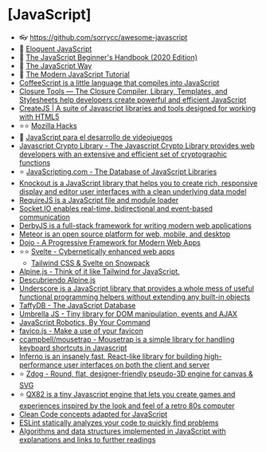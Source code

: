 # [JavaScript]

- 👓 <https://github.com/sorrycc/awesome-javascript>
- 📕 [Eloquent JavaScript](http://eloquentjavascript.net/)
- 📕 [The JavaScript Beginner's Handbook (2020 Edition)](https://www.freecodecamp.org/news/the-complete-javascript-handbook-f26b2c71719c/)
- 📕 [The JavaScript Way](https://github.com/thejsway/thejsway)
- 📕 [The Modern JavaScript Tutorial](https://javascript.info/)
- [CoffeeScript is a little language that compiles into JavaScript](https://coffeescript.org/)
- [Closure Tools — The Closure Compiler, Library, Templates, and Stylesheets help developers create powerful and efficient JavaScript](https://developers.google.com/closure/)
- [CreateJS | A suite of Javascript libraries and tools designed for working with HTML5](https://createjs.com/)
- ⭐⭐ [Mozilla Hacks](https://hacks.mozilla.org/category/javascript/)
- 📕 [JavaScript para el desarrollo de videojuegos](https://mozdevs.github.io/js-for-gamedev/es/)
- [Javascript Crypto Library - The Javascript Crypto Library provides web developers with an extensive and efficient set of cryptographic functions](https://www.clipperz.com/open_source/javascript_crypto_library/)
- ⭐ [JavaScripting.com - The Database of JavaScript Libraries](https://www.javascripting.com/)
- [Knockout is a JavaScript library that helps you to create rich, responsive display and editor user interfaces with a clean underlying data model](https://knockoutjs.com/)
- [RequireJS is a JavaScript file and module loader](https://requirejs.org/)
- [Socket.IO enables real-time, bidirectional and event-based communication](https://socket.io/)
- [DerbyJS is a full-stack framework for writing modern web applications](http://derbyjs.com/)
- [Meteor is an open source platform for web, mobile, and desktop](https://www.meteor.com/)
- [Dojo - A Progressive Framework for Modern Web Apps](https://dojo.io/)
- ⭐⭐ [Svelte - Cybernetically enhanced web apps](https://svelte.dev/)
  - [Tailwind CSS & Svelte on Snowpack](https://dev.to/boywithsilverwings/tailwind-css-svelte-on-snowpack-svelte-preprocess-3841)
- [Alpine.js - Think of it like Tailwind for JavaScript.](https://github.com/alpinejs/alpine)
- [Descubriendo Alpine.js](https://www.solucionex.com/blog/descubriendo-alpinejs-el-framework-liviano-alternativa-jquery)
- [Underscore is a JavaScript library that provides a whole mess of useful functional programming helpers without extending any built-in objects](https://underscorejs.org/)
- [TaffyDB - The JavaScript Database](http://www.taffydb.com/)
- [Umbrella JS - Tiny library for DOM manipulation, events and AJAX](https://umbrellajs.com/)
- [JavaScript Robotics, By Your Command](https://cylonjs.com/)
- [favico.js - Make a use of your favicon](http://lab.ejci.net/favico.js/)
- [ccampbell/mousetrap - Mousetrap is a simple library for handling keyboard shortcuts in Javascript](https://github.com/ccampbell/mousetrap)
- [Inferno is an insanely fast, React-like library for building high-performance user interfaces on both the client and server](https://infernojs.org/)
- ⭐ [Zdog - Round, flat, designer-friendly pseudo-3D engine for canvas & SVG](https://zzz.dog/)
- ⭐ [QX82 is a tiny Javascript engine that lets you create games and experiences inspired by the look and feel of a retro 80s computer](https://btco.github.io/qx82/)
- [Clean Code concepts adapted for JavaScript](https://github.com/ryanmcdermott/clean-code-javascript)
- [ESLint statically analyzes your code to quickly find problems](https://eslint.org/)
- [Algorithms and data structures implemented in JavaScript with explanations and links to further readings](https://github.com/trekhleb/javascript-algorithms)
